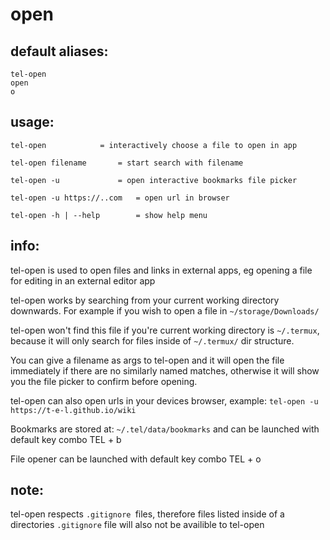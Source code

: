 # open

## default aliases:
```
tel-open
open
o
```
## usage:
```
tel-open			= interactively choose a file to open in app

tel-open filename		= start search with filename

tel-open -u 			= open interactive bookmarks file picker

tel-open -u https://..com 	= open url in browser

tel-open -h | --help 		= show help menu
```
## info:

tel-open is used to open files and links in external apps, eg opening a file for editing in an external editor app

tel-open works by searching from your current working directory downwards.
For example if you wish to open a file in `~/storage/Downloads/`

tel-open won't find this file if you're current working directory is `~/.termux`, because it will only search for files inside of `~/.termux/` dir structure.

You can give a filename as args to tel-open and it will open the file immediately if there are no similarly named matches, otherwise it will show you the file picker to confirm before opening. 

tel-open can also open urls in your devices browser, example: `tel-open -u https://t-e-l.github.io/wiki`

Bookmarks are stored at: `~/.tel/data/bookmarks` and can be launched with default key combo TEL + b

File opener can be launched with default key combo TEL + o

## note:

tel-open respects `.gitignore `files, therefore files listed inside of a directories `.gitignore` file will also not be availible to tel-open



